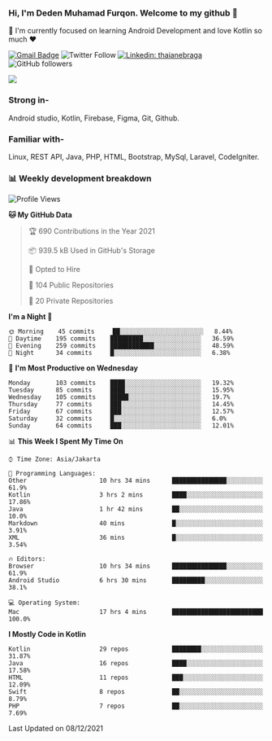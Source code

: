 ### Hi, I'm Deden Muhamad Furqon. Welcome to my github 👋

<!--
**furqoncreative/furqoncreative** is a ✨ _special_ ✨ repository because its `README.md` (this file) appears on your GitHub profile.

Here are some ideas to get you started:

- 🔭 I’m currently working on ...
- 👯 I’m looking to collaborate on ...
- 🤔 I’m looking for help with ...
- 💬 Ask me about ...
- 📫 How to reach me: ...
- 😄 Pronouns: ...
- ⚡ Fun fact: ...
-->

  🌱 I'm currently focused on learning Android Development and love Kotlin so much ❤ 

[![Gmail Badge](https://img.shields.io/badge/-furqoncreative24@gmail.com-c14438?style=flat-square&logo=Gmail&logoColor=white&link=mailto:furqoncreative24@gmail.com)](mailto:furqoncreative24@gmail.com)
![Twitter Follow](https://img.shields.io/twitter/follow/furqoncreative?label=Follow)
[![Linkedin: thaianebraga](https://img.shields.io/badge/-Deden_Muhamad_Furqon-blue?style=flat-square&logo=Linkedin&logoColor=white&link=https://www.linkedin.com/in/anmol-p-singh/)](https://www.linkedin.com/in/furqoncreative/)
![GitHub followers](https://img.shields.io/github/followers/furqoncreative?label=Follow&style=social)

<img src="https://github-readme-stats.sera5-dev.vercel.app/api?username=furqoncreative&hide=stars&show_icons=true&count_private=true&include_all_commits=true&title_color=#008080&icon_color=#008080&hide_border=true" width="">

### Strong in-

Android studio, Kotlin, Firebase, Figma, Git, Github.

### Familiar with-
Linux, REST API, Java, PHP, HTML, Bootstrap, MySql, Laravel, CodeIgniter.

### 📊 Weekly development breakdown

<!--START_SECTION:waka-->
![Profile Views](http://img.shields.io/badge/Profile%20Views-0-blue)

**🐱 My GitHub Data** 

> 🏆 690 Contributions in the Year 2021
 > 
> 📦 939.5 kB Used in GitHub's Storage 
 > 
> 💼 Opted to Hire
 > 
> 📜 104 Public Repositories 
 > 
> 🔑 20 Private Repositories  
 > 
**I'm a Night 🦉** 

```text
🌞 Morning    45 commits     ██░░░░░░░░░░░░░░░░░░░░░░░   8.44% 
🌆 Daytime    195 commits    █████████░░░░░░░░░░░░░░░░   36.59% 
🌃 Evening    259 commits    ████████████░░░░░░░░░░░░░   48.59% 
🌙 Night      34 commits     █░░░░░░░░░░░░░░░░░░░░░░░░   6.38%

```
📅 **I'm Most Productive on Wednesday** 

```text
Monday       103 commits    ████░░░░░░░░░░░░░░░░░░░░░   19.32% 
Tuesday      85 commits     ████░░░░░░░░░░░░░░░░░░░░░   15.95% 
Wednesday    105 commits    █████░░░░░░░░░░░░░░░░░░░░   19.7% 
Thursday     77 commits     ███░░░░░░░░░░░░░░░░░░░░░░   14.45% 
Friday       67 commits     ███░░░░░░░░░░░░░░░░░░░░░░   12.57% 
Saturday     32 commits     █░░░░░░░░░░░░░░░░░░░░░░░░   6.0% 
Sunday       64 commits     ███░░░░░░░░░░░░░░░░░░░░░░   12.01%

```


📊 **This Week I Spent My Time On** 

```text
⌚︎ Time Zone: Asia/Jakarta

💬 Programming Languages: 
Other                    10 hrs 34 mins      ███████████████░░░░░░░░░░   61.9% 
Kotlin                   3 hrs 2 mins        ████░░░░░░░░░░░░░░░░░░░░░   17.86% 
Java                     1 hr 42 mins        ██░░░░░░░░░░░░░░░░░░░░░░░   10.0% 
Markdown                 40 mins             █░░░░░░░░░░░░░░░░░░░░░░░░   3.91% 
XML                      36 mins             █░░░░░░░░░░░░░░░░░░░░░░░░   3.54%

🔥 Editors: 
Browser                  10 hrs 34 mins      ███████████████░░░░░░░░░░   61.9% 
Android Studio           6 hrs 30 mins       █████████░░░░░░░░░░░░░░░░   38.1%

💻 Operating System: 
Mac                      17 hrs 4 mins       █████████████████████████   100.0%

```

**I Mostly Code in Kotlin** 

```text
Kotlin                   29 repos            ████████░░░░░░░░░░░░░░░░░   31.87% 
Java                     16 repos            ████░░░░░░░░░░░░░░░░░░░░░   17.58% 
HTML                     11 repos            ███░░░░░░░░░░░░░░░░░░░░░░   12.09% 
Swift                    8 repos             ██░░░░░░░░░░░░░░░░░░░░░░░   8.79% 
PHP                      7 repos             ██░░░░░░░░░░░░░░░░░░░░░░░   7.69%

```



 Last Updated on 08/12/2021
<!--END_SECTION:waka-->
